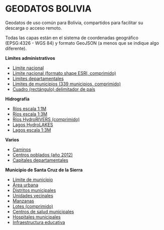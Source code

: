 # GEODATOS BOLIVIA
Geodatos de uso común para Bolivia, compartidos para facilitar su descarga o acceso remoto.

Todas las capas están en el sistema de coordenadas geográfico (EPSG:4326 - WGS 84) y formato GeoJSON (a menos que se indique algo diferente). 

**Límites administrativos**
- [Límite nacional](limites/bol_limite_nacional_b.geojson)
- [Límite nacional (formato shape ESRI, comprimido)](limites/bol_limite_nacional.zip)
- [Límites departamentales ](limites/bol_lim_dpto.json)
- [Límites de municipios (339 municipios, comprimido)](limites/bol_municipios_339_pob2012_ed.geojson.tar.gz)
- [Cuadro (rectángulo) delimitador de país](limites/bol_cuadro_delimitador.geojson)


**Hidrografía**
- [Ríos escala 1:1M](hidro/bol_rios1m.geojson)
- [Ríos escala 1:3M](hidro/bol_riv3m_lines.geojson)
- [Ríos HydroRIVERS (comprimido)](hidro/bol_hydrorivers_v10_sa.geojson.tar.gz)
- [Lagos HydroLAKES](hidro/bol_HydroLAKES_polys_v10.geojson)
- [Lagos escala 1:3M](hidro/bol_riv3m_polys.geojson)

**Varios**
- [Caminos](bol_caminos.geojson)
- [Centros poblados (año 2012)](bol_centros_poblados_2012.geojson)
- [Capitales departamentales ](bol_capital_departamental.geojson)

**Municipio de Santa Cruz de la Sierra**
- [Límite de municipio](scz_munic/scz_limite_jurisdiccional.geojson)
- [Área urbana](scz_munic/scz_area_urbana.geojson)
- [Distritos municipales](scz_munic/scz_distritos_municipales.geojson)
- [Unidades vecinales](scz_munic/scz_unidades_vecinales.geojson)
- [Manzanas](scz_munic/scz_manzanas.geojson)
- [Lotes (comprimido)](scz_munic/scz_lotes.zip)
- [Centros de salud municipales ](scz_munic/sms_centros_salud.geojson)
- [Hospitales municipales](scz_munic/sms_hospitales.geojson)
- [Infraestructura educativa](scz_munic/scz_infraestructura_educativa.geojson)